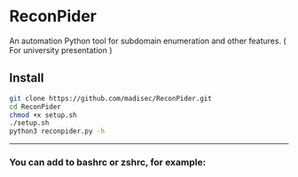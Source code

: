 # ReconPider

An automation Python tool for subdomain enumeration and other features. ( For university presentation )

## Install

```bash
git clone https://github.com/madisec/ReconPider.git
cd ReconPider
chmod +x setup.sh
./setup.sh
python3 reconpider.py -h
```

---

### You can add to bashrc or zshrc, for example:
